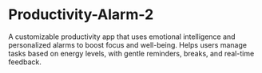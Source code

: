 # Productivity-Alarm-2
A customizable productivity app that uses emotional intelligence and personalized alarms to boost focus and well-being. Helps users manage tasks based on energy levels, with gentle reminders, breaks, and real-time feedback.
